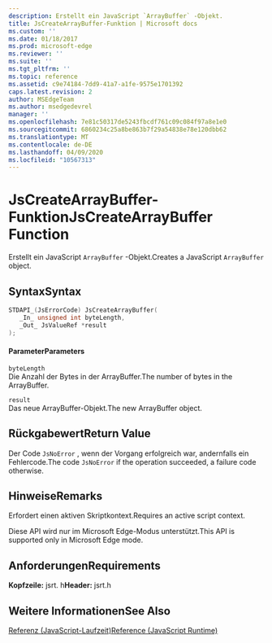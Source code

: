 ```yaml
---
description: Erstellt ein JavaScript `ArrayBuffer` -Objekt.
title: JsCreateArrayBuffer-Funktion | Microsoft docs
ms.custom: ''
ms.date: 01/18/2017
ms.prod: microsoft-edge
ms.reviewer: ''
ms.suite: ''
ms.tgt_pltfrm: ''
ms.topic: reference
ms.assetid: c9e74184-7dd9-41a7-a1fe-9575e1701392
caps.latest.revision: 2
author: MSEdgeTeam
ms.author: msedgedevrel
manager: ''
ms.openlocfilehash: 7e81c50317de5243fbcdf761c09c084f97a8e1e0
ms.sourcegitcommit: 6860234c25a8be863b7f29a54838e78e120dbb62
ms.translationtype: MT
ms.contentlocale: de-DE
ms.lasthandoff: 04/09/2020
ms.locfileid: "10567313"
---
```

# <span data-ttu-id="cdd2c-103">JsCreateArrayBuffer-Funktion</span><span class="sxs-lookup"><span data-stu-id="cdd2c-103">JsCreateArrayBuffer Function</span></span>
<span data-ttu-id="cdd2c-104">Erstellt ein JavaScript `ArrayBuffer` -Objekt.</span><span class="sxs-lookup"><span data-stu-id="cdd2c-104">Creates a JavaScript `ArrayBuffer` object.</span></span>  
  
## <span data-ttu-id="cdd2c-105">Syntax</span><span class="sxs-lookup"><span data-stu-id="cdd2c-105">Syntax</span></span>  
  
```cpp  
STDAPI_(JsErrorCode) JsCreateArrayBuffer(  
   _In_ unsigned int byteLength,  
   _Out_ JsValueRef *result  
);  
```  
  
#### <span data-ttu-id="cdd2c-106">Parameter</span><span class="sxs-lookup"><span data-stu-id="cdd2c-106">Parameters</span></span>  
 `byteLength`  
 <span data-ttu-id="cdd2c-107">Die Anzahl der Bytes in der ArrayBuffer.</span><span class="sxs-lookup"><span data-stu-id="cdd2c-107">The number of bytes in the ArrayBuffer.</span></span>  
  
 `result`  
 <span data-ttu-id="cdd2c-108">Das neue ArrayBuffer-Objekt.</span><span class="sxs-lookup"><span data-stu-id="cdd2c-108">The new ArrayBuffer object.</span></span>  
  
## <span data-ttu-id="cdd2c-109">Rückgabewert</span><span class="sxs-lookup"><span data-stu-id="cdd2c-109">Return Value</span></span>  
 <span data-ttu-id="cdd2c-110">Der Code `JsNoError` , wenn der Vorgang erfolgreich war, andernfalls ein Fehlercode.</span><span class="sxs-lookup"><span data-stu-id="cdd2c-110">The code `JsNoError` if the operation succeeded, a failure code otherwise.</span></span>  
  
## <span data-ttu-id="cdd2c-111">Hinweise</span><span class="sxs-lookup"><span data-stu-id="cdd2c-111">Remarks</span></span>  
 <span data-ttu-id="cdd2c-112">Erfordert einen aktiven Skriptkontext.</span><span class="sxs-lookup"><span data-stu-id="cdd2c-112">Requires an active script context.</span></span>  
  
 <span data-ttu-id="cdd2c-113">Diese API wird nur im Microsoft Edge-Modus unterstützt.</span><span class="sxs-lookup"><span data-stu-id="cdd2c-113">This API is supported only in Microsoft Edge mode.</span></span>  
  
## <span data-ttu-id="cdd2c-114">Anforderungen</span><span class="sxs-lookup"><span data-stu-id="cdd2c-114">Requirements</span></span>  
 <span data-ttu-id="cdd2c-115">**Kopfzeile:** jsrt. h</span><span class="sxs-lookup"><span data-stu-id="cdd2c-115">**Header:** jsrt.h</span></span>  
  
## <span data-ttu-id="cdd2c-116">Weitere Informationen</span><span class="sxs-lookup"><span data-stu-id="cdd2c-116">See Also</span></span>  
 [<span data-ttu-id="cdd2c-117">Referenz (JavaScript-Laufzeit)</span><span class="sxs-lookup"><span data-stu-id="cdd2c-117">Reference (JavaScript Runtime)</span></span>](../chakra-hosting/reference-javascript-runtime.md)